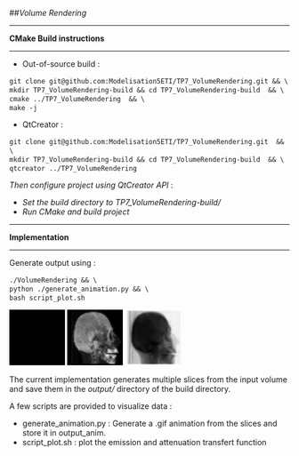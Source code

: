 ##*Volume Rendering*

-----
**CMake Build instructions**

-----
  - Out-of-source build :
 ```
git clone git@github.com:Modelisation5ETI/TP7_VolumeRendering.git && \
mkdir TP7_VolumeRendering-build && cd TP7_VolumeRendering-build  && \
cmake ../TP7_VolumeRendering  && \
make -j
 
 ```
  - QtCreator :
 ```
git clone git@github.com:Modelisation5ETI/TP7_VolumeRendering.git  && \
mkdir TP7_VolumeRendering-build && cd TP7_VolumeRendering-build  && \
qtcreator ../TP7_VolumeRendering
 
 ```
  *Then configure project using QtCreator API* : 
   - *Set the build directory to TP7_VolumeRendering-build/*
   - *Run CMake and build project*


-----
**Implementation**

-----
Generate output using :
 ```
 ./VolumeRendering && \
 python ./generate_animation.py && \
 bash script_plot.sh
 ```
 <img src="./Screenshots/LowDefinition_UP.gif" alt="LD_Up.gif" width="100" height="100" />
 <img src="./Screenshots/LD_mip.gif" alt="LD_mip.gif" width="100" height="100" />
 <img src="./Screenshots/LD_raycast.gif" alt="LD_raycast.gif" width="100" height="100" />

 
The current implementation generates multiple slices from the input volume 
and save them in the *output/* directory of the build directory. 

A few scripts are provided to visualize data :
 - generate_animation.py : Generate a .gif animation from the slices and
 store it in output_anim.
 - script_plot.sh : plot the emission and attenuation transfert function

